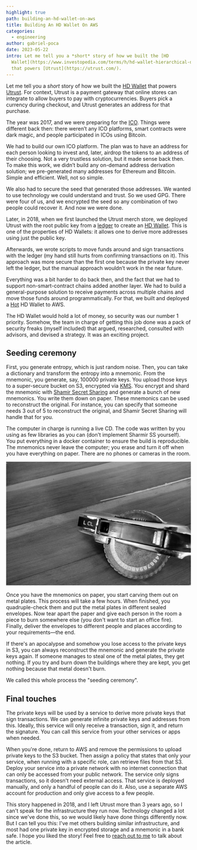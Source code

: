 ```yaml
---
highlight: true
path: building-an-hd-wallet-on-aws
title: Building An HD Wallet On AWS
categories:
  - engineering
author: gabriel-poca
date: 2023-05-22
intro: Let me tell you a *short* story of how we built the [HD
  Wallet](https://www.investopedia.com/terms/h/hd-wallet-hierarchical-deterministic-wallet.asp)
  that powers [Utrust](https://utrust.com/).
---
```


Let me tell you a _short_ story of how we built the [HD Wallet][hdwallet] that powers [Utrust]. For context, Utrust is a payment gateway that online stores can integrate to allow buyers to pay with cryptocurrencies. Buyers pick a currency during checkout, and Utrust generates an address for that purchase.

The year was 2017, and we were preparing for the [ICO]. Things were different back then: there weren’t any ICO platforms, smart contracts were dark magic, and people participated in ICOs using Bitcoin.

We had to build our own ICO platform. The plan was to have an address for each person looking to invest and, later, airdrop the tokens to an address of their choosing. Not a very trustless solution, but it made sense back then. To make this work, we didn’t build any on-demand address derivation solution; we pre-generated many addresses for Ethereum and Bitcoin. Simple and efficient. Well, not so simple.

We also had to secure the seed that generated those addresses. We wanted to use technology we could understand and trust. So we used GPG. There were four of us, and we encrypted the seed so any combination of two people could recover it. And now we were done.

Later, in 2018, when we first launched the Utrust merch store, we deployed Utrust with the root public key from a [ledger] to create an [HD Wallet][hdwallet]. This is one of the properties of HD Wallets: it allows one to derive more addresses using just the public key.

Afterwards, we wrote scripts to move funds around and sign transactions with the ledger (my hand still hurts from confirming transactions on it). This approach was more secure than the first one because the private key never left the ledger, but the manual approach wouldn’t work in the near future.

Everything was a bit harder to do back then, and the fact that we had to support non-smart-contract chains added another layer. We had to build a general-purpose solution to receive payments across multiple chains and move those funds around programmatically. For that, we built and deployed a [Hot](https://www.investopedia.com/terms/h/hot-wallet.asp) HD Wallet to AWS.

The HD Wallet would hold a lot of money, so security was our number 1 priority. Somehow, the team in charge of getting this job done was a pack of security freaks (myself included) that argued, researched, consulted with advisors, and devised a strategy. It was an exciting project.

## Seeding ceremony

First, you generate entropy, which is just random noise. Then, you can take a dictionary and transform the entropy into a mnemonic. From the mnemonic, you generate, say, 100000 private keys. You upload those keys to a super-secure bucket on S3, encrypted via [KMS](https://aws.amazon.com/kms/). You encrypt and shard the mnemonic with [Shamir Secret Sharing][sss] and generate a bunch of new mnemonics. You write them down on paper. These mnemonics can be used to reconstruct the original. For instance, you can specify that someone needs 3 out of 5 to reconstruct the original, and Shamir Secret Sharing will handle that for you.

The computer in charge is running a live CD. The code was written by you using as few libraries as you can (don't implement Sharmir SS yourself). You put everything in a docker container to ensure the build is reproducible. The mnemonics never leave the computer; you erase and turn it off when you have everything on paper. There are no phones or cameras in the room.

![Photo of the label maker](./labelmaker.jpeg)

Once you have the mnemonics on paper, you start carving them out on metal plates. This process will take a few hours. When finished, you quadruple-check them and put the metal plates in different sealed envelopes. Now tear apart the paper and give each person in the room a piece to burn somewhere else (you don't want to start an office fire). Finally, deliver the envelopes to different people and places according to your requirements—the end.

If there's an apocalypse and somehow you lose access to the private keys in S3, you can always reconstruct the mnemonic and generate the private keys again. If someone manages to steal one of the metal plates, they get nothing. If you try and burn down the buildings where they are kept, you get nothing because that metal doesn't burn.

We called this whole process the "seeding ceremony".

## Final touches

The private keys will be used by a service to derive more private keys that sign transactions. We can generate infinite private keys and addresses from this. Ideally, this service will only receive a transaction, sign it, and return the signature. You can call this service from your other services or apps when needed.

When you're done, return to AWS and remove the permissions to upload private keys to the S3 bucket. Then assign a policy that states that only your service, when running with a specific role, can retrieve files from that S3. Deploy your service into a private network with no internet connection that can only be accessed from your public network. The service only signs transactions, so it doesn't need external access. That service is deployed manually, and only a handful of people can do it. Also, use a separate AWS account for production and only give access to a few people.

This story happened in 2018, and I left Utrust more than 3 years ago, so I can't speak for the infrastructure they run now. Technology changed a lot since we've done this, so we would likely have done things differently now. But I can tell you this: I've met others building similar infrastructure, and most had one private key in encrypted storage and a mnemonic in a bank safe. I hope you liked the story! Feel free to [reach out to me](https://gabrielpoca.com) to talk about the article.

[ledger]: https://www.ledger.com/
[hdwallet]: https://www.investopedia.com/terms/h/hd-wallet-hierarchical-deterministic-wallet.asp
[Utrust]: https://utrust.com/
[ICO]: https://medium.com/@UTRUST/utrust-ico-guide-1847fbfc40d7
[sss]: https://en.wikipedia.org/wiki/Shamir%27s_Secret_Sharing
[other-post]: https://subvisual.com/blog/posts/building-utrust-how-to-scale-a-team-and-product/
